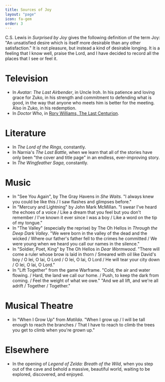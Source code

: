 ```yaml
---
title: Sources of Joy
layout: "page"
icon: fa-gem
order: 3
---
```


C.S. Lewis in *Surprised by Joy*
gives the following definition of the term Joy:
"An unsatisfied desire which is itself
more desirable than any other satisfaction."
It is not pleasure, but instead a kind of desirable longing.
It is a feeling that I know well, praise the Lord,
and I have decided to record all the places that I see or feel it.

# Television
* In *Avatar: The Last Airbender*, in Uncle Iroh.
  In his patience and loving grace for Zuko,
  in his strength and commitment to defending what is good,
  in the way that anyone who meets him is better for the meeting.
  Also in Zuko, in his redemption.
* In *Doctor Who*, in [Rory Williams, The Last Centurion](https://www.youtube.com/watch?v=hRDB0evx58k).

# Literature
* In *The Lord of the Rings*, constantly.
* In Narnia's *The Last Battle*,
  when we learn that all of the stories have only been "the cover and title page"
  in an endless, ever-improving story.
* In *The Wingfeather Saga*, constantly.

# Music
* In "See You Again", by The Gray Havens in *She Waits*.
  "I always knew you could be like this / I saw flashes and glimpses before."
* In "Mercury and Lightning" by John Mark McMillan.
  "I swear I've heard the echoes of a voice /
  Like a dream that you feel but you don't remember /
  I've known it ever since I was a boy /
  Like a word on the tip of my tongue."
* In "The Valley" (especially the reprise) by The Oh Hellos in
  *Through the Deep Dark Valley*.
  "We were born in the valley of the dead and the wicked /
  Where our father's father fell to the crimes he committed /
  We were young when we heard you call our names in the silence."
* In "Soldier, Poet, King" by The Oh Hellos in *Dear Wormwood*.
  "There will come a ruler whose brow is laid in thorn /
  Smeared with oil like David's boy /
  O lei, O lai, O Lord /
  O lei, O lai, O Lord /
  He will tear your city down /
  O lei, O lai, O Lord."
* In "Lift Together" from the game Warframe.
  "Cold, the air and water flowing. /
  Hard, the land we call our home. /
  Push, to keep the dark from coming. /
  Feel the weight of what we owe."
  "And we all lift, and we're all adrift /
  Together / Together."

# Musical Theatre
* In "When I Grow Up" from *Matilda*.
  "When I grow up /
  I will be tall enough to reach the branches /
  That I have to reach to climb the trees you get to climb when you're grown up."

# Elsewhere
* In the opening of *Legend of Zelda: Breath of the Wild*,
  when you step out of the cave and behold a massive, beautiful world,
  waiting to be explored, discovered, and enjoyed.
